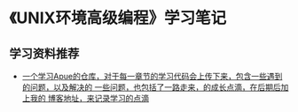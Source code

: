 # 《UNIX环境高级编程》学习笔记

## 学习资料推荐

- [一个学习Apue的仓库，对于每一章节的学习代码会上传下来，包含一些遇到的问题，以及解决的 一些问题，也包括了一路走来，的成长点滴，在后期后加上我的 博客地址，来记录学习的点滴](https://github.com/VVictorQi/APUE)